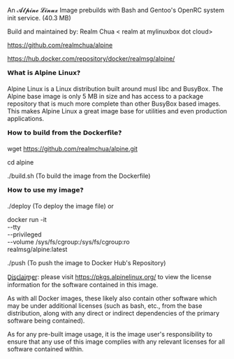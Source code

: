 An 𝓐𝓵𝓹𝓲𝓷𝓮 𝓛𝓲𝓷𝓾𝔁 Image prebuilds with Bash and Gentoo's OpenRC system init service. (40.3 MB)

Build and maintained by: Realm Chua < realm at mylinuxbox dot cloud>

https://github.com/realmchua/alpine

https://hub.docker.com/repository/docker/realmsg/alpine/

𝗪𝗵𝗮𝘁 𝗶𝘀 𝗔𝗹𝗽𝗶𝗻𝗲 𝗟𝗶𝗻𝘂𝘅❓

Alpine Linux is a Linux distribution built around musl libc and BusyBox.
The Alpine base image is only 5 MB in size and has access to a package repository that is much more complete than other BusyBox based images.
This makes Alpine Linux a great image base for utilities and even production applications.

𝗛𝗼𝘄 𝘁𝗼 𝗯𝘂𝗶𝗹𝗱 𝗳𝗿𝗼𝗺 𝘁𝗵𝗲 𝗗𝗼𝗰𝗸𝗲𝗿𝗳𝗶𝗹𝗲❓

wget https://github.com/realmchua/alpine.git

cd alpine

./build.sh (To build the image from the Dockerfile)

𝗛𝗼𝘄 𝘁𝗼 𝘂𝘀𝗲 𝗺𝘆 𝗶𝗺𝗮𝗴𝗲❓

./deploy (To deploy the image file) or

docker run -it \
  --tty \
  --privileged \
  --volume /sys/fs/cgroup:/sys/fs/cgroup:ro \
  realmsg/alpine:latest
  
  ./push (To push the image to Docker Hub's Repository)
  
D̳i̳s̳c̳l̳a̳i̳m̳e̳r̳: please visit https://pkgs.alpinelinux.org/ to view the license information for the software contained in this image.

As with all Docker images, these likely also contain other software which may be under additional licenses (such as bash, etc., from the base distribution, along with any direct or indirect dependencies of the primary software being contained).

As for any pre-built image usage, it is the image user's responsibility to ensure that any use of this image complies with any relevant licenses for all software contained within.
